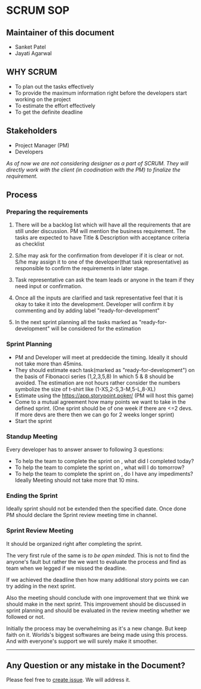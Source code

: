 # SCRUM SOP

## Maintainer of this document

- Sanket Patel
- Jayati Agarwal

## WHY SCRUM

- To plan out the tasks effectively
- To provide the maximum information right before the developers start working on the project
- To estimate the effort effectively
- To get the definite deadline

## Stakeholders

- Project Manager (PM)
- Developers

_As of now we are not considering designer as a part of SCRUM. They will directly work with the client (in coodination with the PM) to finalize the requirement._

## Process

### Preparing the requirements

1. There will be a backlog list which will have all the requirements that are still under discussion. PM will mention the business requirement. The tasks are expected to have Title & Description with acceptance criteria as checklist

2. S/he may ask for the confirmation from developer if it is clear or not. S/he may assign it to one of the developer(that task representative) as responsible to confirm the requirements in later stage.

3. Task representative can ask the team leads or anyone in the team if they need input or confirmation.

4. Once all the inputs are clarified and task representative feel that it is okay to take it into the development. Developer will confirm it by commenting and by adding label "ready-for-development"

5. In the next sprint planning all the tasks marked as "ready-for-development" will be considered for the estimation

### Sprint Planning

- PM and Developer will meet at preddecide the timing. Ideally it should not take more than 45mins.
- They should estimate each task(marked as "ready-for-development") on the basis of Fibonacci series (1,2,3,5,8) In which 5 & 8 should be avoided. The estimation are not hours rather consider the numbers symbolize the size of t-shirt like (1-XS,2-S,3-M,5-L,8-XL)
- Estimate using the https://app.storypoint.poker/ (PM will host this game)
- Come to a mutual agreement how many points we want to take in the defined sprint. (One sprint should be of one week if there are <=2 devs. If more devs are there then we can go for 2 weeks longer sprint)
- Start the sprint

### Standup Meeting

Every developer has to answer answer to following 3 questions:

- To help the team to complete the sprint on <deadline date>, what did I completed today?
- To help the team to complete the sprint on <deadline date>, what will I do tomorrow?
- To help the team to complete the sprint on <deadline date>, do I have any impediments?
  Ideally Meeting should not take more that 10 mins.

### Ending the Sprint

Ideally sprint should not be extended then the specified date. Once done PM should declare the Sprint review meeting time in channel.

### Sprint Review Meeting

It should be organized right after completing the sprint.

The very first rule of the same is _to be open minded_. This is not to find the anyone's fault but rather the we want to evaluate the process and find as team when we legged if we missed the deadline.

If we achieved the deadline then how many additional story points we can try adding in the next sprint.

Also the meeting should conclude with one improvement that we think we should make in the next sprint. This improvement should be discussed in sprint planning and should be evaluated in the review meeting whether we followed or not.

Initially the process may be overwhelming as it's a new change. But keep faith on it. Worlds's biggest softwares are being made using this process. And with everyone's support we will surely make it smoother.

---

## Any Question or any mistake in the Document?

Please feel free to [create issue](https://github.com/redsoftware-hq/docs.github.io/issues). We will address it.
